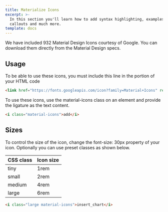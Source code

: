 ```yaml
---
title: Materialize Icons	
excerpt: >-
  In this section you'll learn how to add syntax highlighting, examples,
  callouts and much more.
template: docs
---
```

We have included 932 Material Design Icons courtesy of Google. You can download them directly from the Material Design specs.

## Usage

To be able to use these icons, you must include this line in the <head>portion of your HTML code

```html
<link href="https://fonts.googleapis.com/icon?family=Material+Icons" rel="stylesheet">
```

To use these icons, use the material-icons class on an element and provide the ligature as the text content.

```html
<i class="material-icons">add</i>
```

## Sizes

To control the size of the icon, change the font-size: 30px property of your icon. Optionally you can use preset classes as shown below.

| CSS class  | Icon size |
|--------|-----------|
| tiny   | 1rem      |
| small  | 2rem      |
| medium | 4rem      |
| large  | 6rem      |

```html
<i class="large material-icons">insert_chart</i>
```
